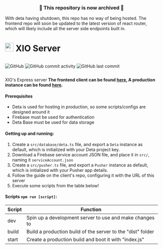<h3 style="text-align:center;">🚧 This repository is now archived 🚧</h3>
With deta having shutdown, this repo has no way of being hosted. The frontend repo will soon be updated to the latest version of react router, which will likely include all the server side endpoints built in.

# <img src="https://xio.zuma.eu.org/new.svg" style="height:1em"/>&nbsp;XIO Server

<div style="display:flex">

![GitHub](https://img.shields.io/github/license/zuma206/xio-server?style=flat-square)&nbsp;![GitHub commit activity](https://img.shields.io/github/commit-activity/m/zuma206/xio-server?style=flat-square)&nbsp;![GitHub last commit](https://img.shields.io/github/last-commit/zuma206/xio-server?style=flat-square)

</div>

XIO's Express server
<b>
The frontend client can be found [here](https://github.com/Zuma206/XIO),
A production instance can be found [here](https://api.xio.zuma.eu.org/).
</b>

#### Prerequisites

- Deta is used for hosting in production, so some scripts/configs are designed around it
- Firebase must be used for authentication
- Deta Base must be used for data storage

#### Getting up and running:

1. Create a `src/database/deta.ts` file, and export a `Deta` instance as default, which is initialized with your Deta project key.
2. Download a Firebase service account JSON file, and place it in `src/`, naming it `serviceAccount.json`
3. Create a `src/pusher.ts` file, and export a `Pusher` instance as default, which is initialized with your Pusher app details.
4. Follow the guide on the client's repo, configuring it with the URL of this server
5. Execute some scripts from the table below!

#### Scripts `npm run [script]`:

| Script | Function                                                    |
| ------ | ----------------------------------------------------------- |
| dev    | Spin up a development server to use and make changes to     |
| build  | Build a production build of the server to the "dist" folder |
| start  | Create a production build and boot it with "index.js"       |
